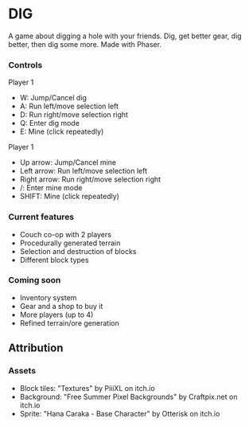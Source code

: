 # DIG

A game about digging a hole with your friends. Dig, get better gear, dig better, then dig some more. Made with Phaser.

### Controls
Player 1
- W: Jump/Cancel dig
- A: Run left/move selection left
- D: Run right/move selection right
- Q: Enter dig mode
- E: Mine (click repeatedly)

Player 1
- Up arrow: Jump/Cancel mine
- Left arrow: Run left/move selection left
- Right arrow: Run right/move selection right
- /: Enter mine mode
- SHIFT: Mine (click repeatedly)

### Current features
- Couch co-op with 2 players
- Procedurally generated terrain
- Selection and destruction of blocks
- Different block types

### Coming soon
- Inventory system
- Gear and a shop to buy it
- More players (up to 4)
- Refined terrain/ore generation

## Attribution

### Assets
- Block tiles: "Textures" by PiiiXL on itch.io
- Background: "Free Summer Pixel Backgrounds" by Craftpix.net on itch.io
- Sprite: "Hana Caraka - Base Character" by Otterisk on itch.io
